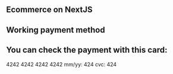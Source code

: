## Ecommerce on NextJS

## Working payment method

## You can check the payment with this card:

4242 4242 4242 4242 mm/yy: 424 cvc: 424

